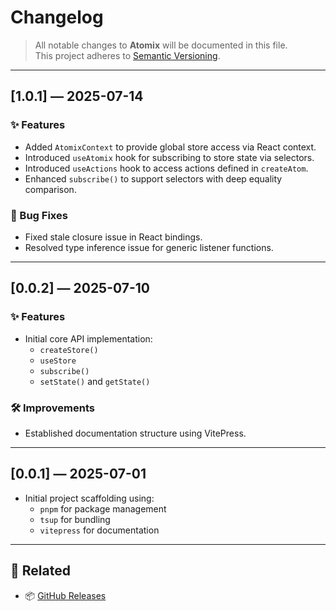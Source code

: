 # Changelog

> All notable changes to **Atomix** will be documented in this file.  
> This project adheres to [Semantic Versioning](https://semver.org/).

---

## [1.0.1] — 2025-07-14

### ✨ Features

- Added `AtomixContext` to provide global store access via React context.
- Introduced `useAtomix` hook for subscribing to store state via selectors.
- Introduced `useActions` hook to access actions defined in `createAtom`.
- Enhanced `subscribe()` to support selectors with deep equality comparison.

### 🐛 Bug Fixes

- Fixed stale closure issue in React bindings.
- Resolved type inference issue for generic listener functions.

---

## [0.0.2] — 2025-07-10

### ✨ Features

- Initial core API implementation:
  - `createStore()`
  - `useStore`
  - `subscribe()`
  - `setState()` and `getState()`

### 🛠 Improvements

- Established documentation structure using VitePress.

---

## [0.0.1] — 2025-07-01

- Initial project scaffolding using:
  - `pnpm` for package management
  - `tsup` for bundling
  - `vitepress` for documentation

---

## 🔗 Related

- 📦 [GitHub Releases](https://github.com/naol728/Atomix/releases)
